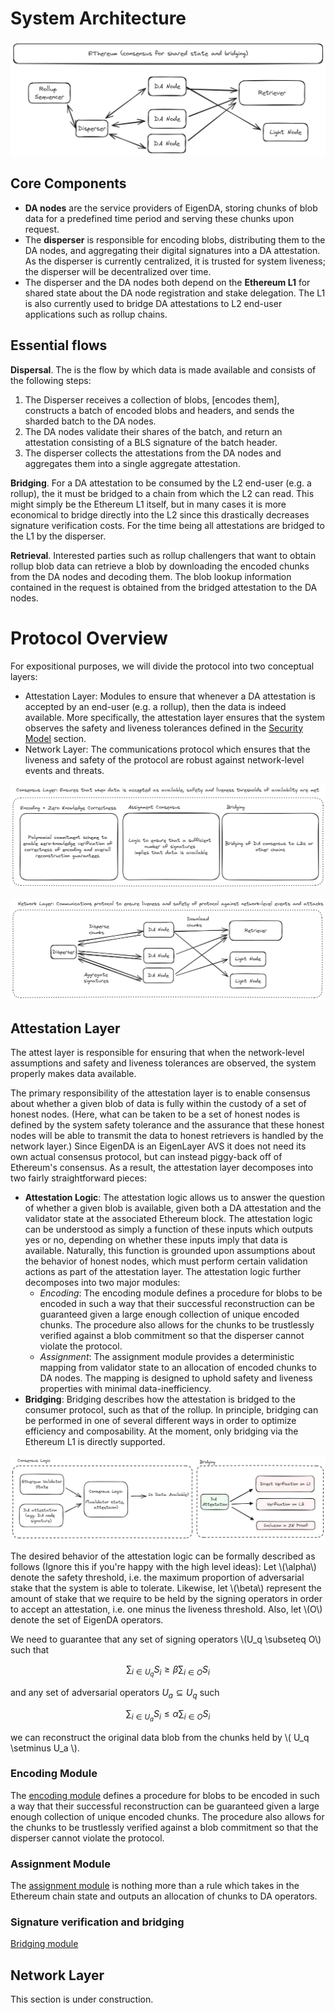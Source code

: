 # System Architecture

![image](../assets/architecture.png)

## Core Components


- **DA nodes** are the service providers of EigenDA, storing chunks of blob data for a predefined time period and serving these chunks upon request. 
- The **disperser** is responsible for encoding blobs, distributing them to the DA nodes, and aggregating their digital signatures into a DA attestation. As the disperser is currently centralized, it is trusted for system liveness; the disperser will be decentralized over time.
- The disperser and the DA nodes both depend on the **Ethereum L1** for shared state about the DA node registration and stake delegation. The L1 is also currently used to bridge DA attestations to L2 end-user applications such as rollup chains. 

## Essential flows

**Dispersal**. The is the flow by which data is made available and consists of the following steps:
1. The Disperser receives a collection of blobs, [encodes them], constructs a batch of encoded blobs and headers, and sends the sharded batch to the DA nodes.
2. The DA nodes validate their shares of the batch, and return an attestation consisting of a BLS signature of the batch header. 
3. The disperser collects the attestations from the DA nodes and aggregates them into a single aggregate attestation. 

**Bridging**. For a DA attestation to be consumed by the L2 end-user (e.g. a rollup), the it must be bridged to a chain from which the L2 can read. This might simply be the Ethereum L1 itself, but in many cases it is more economical to bridge directly into the L2 since this drastically decreases signature verification costs. For the time being all attestations are bridged to the L1 by the disperser. 

**Retrieval**. Interested parties such as rollup challengers that want to obtain rollup blob data can retrieve a blob by downloading the encoded chunks from the DA nodes and decoding them. The blob lookup information contained in the request is obtained from the bridged attestation to the DA nodes.


# Protocol Overview

For expositional purposes, we will divide the protocol into two conceptual layers: 
- Attestation Layer: Modules to ensure that whenever a DA attestation is accepted by an end-user (e.g. a rollup), then the data is indeed available. More specifically, the attestation layer ensures that the system observes the safety and liveness tolerances defined in the [Security Model](#Security-Model) section.
- Network Layer: The communications protocol which ensures that the liveness and safety of the protocol are robust against network-level events and threats. 

![image](../assets/attestation-layer.png)


![image](../assets/network-layer.png)


## Attestation Layer

The attest layer is responsible for ensuring that when the network-level assumptions and safety and liveness tolerances are observed, the system properly makes data available. 

The primary responsibility of the attestation layer is to enable consensus about whether a given blob of data is fully within the custody of a set of honest nodes. (Here, what can be taken to be a set of honest nodes is defined by the system safety tolerance and the assurance that these honest nodes will be able to transmit the data to honest retrievers is handled by the network layer.) Since EigenDA is an EigenLayer AVS it does not need its own actual consensus protocol, but can instead piggy-back off of Ethereum's consensus. As a result, the attestation layer decomposes into two fairly straightforward pieces: 
- **Attestation Logic**: The attestation logic allows us to answer the question of whether a given blob is available, given both a DA attestation and the validator state at the associated Ethereum block. The attestation logic can be understood as simply a function of these inputs which outputs yes or no, depending on whether these inputs imply that data is available. Naturally, this function is grounded upon assumptions about the behavior of honest nodes, which must perform certain validation actions as part of the attestation layer. The attestation logic further decomposes into two major modules: 
    - *Encoding*: The encoding module defines a procedure for blobs to be encoded in such a way that their successful reconstruction can be guaranteed given a large enough collection of unique encoded chunks. The procedure also allows for the chunks to be trustlessly verified against a blob commitment so that the disperser cannot violate the protocol.
    - *Assignment*: The assignment module provides a deterministic mapping from validator state to an allocation of encoded chunks to DA nodes. The mapping is designed to uphold safety and liveness properties with minimal data-inefficiency. 
- **Bridging**: Bridging describes how the attestation is bridged to the consumer protocol, such as that of the rollup. In principle, bridging can be performed in one of several different ways in order to optimize efficiency and composability. At the moment, only bridging via the Ethereum L1 is directly supported. 

![image](../assets/attestation-layer-parts.png)


The desired behavior of the attestation logic can be formally described as follows (Ignore this if you're happy with the high level ideas): Let \\(\alpha\\) denote the safety threshold, i.e. the maximum proportion of adversarial stake that the system is able to tolerate. Likewise, let \\(\beta\\) represent the amount of stake that we require to be held by the signing operators in order to accept an attestation, i.e. one minus the liveness threshold. Also, let \\(O\\) denote the set of EigenDA operators.

We need to guarantee that any set of signing operators \\(U_q \subseteq O\\) such that

$$ \sum_{i \in U_q} S_i \ge \beta \sum_{i \in O}S_i$$

and any set of adversarial operators $U_a \subseteq U_q$ such

$$ \sum_{i \in U_a} S_i \le \alpha \sum_{i \in O}S_i$$

we can reconstruct the original data blob from the chunks held by \\( U_q \setminus U_a \\).

### Encoding Module

The [encoding module](./architecture/encoding.md) defines a procedure for blobs to be encoded in such a way that their successful reconstruction can be guaranteed given a large enough collection of unique encoded chunks. The procedure also allows for the chunks to be trustlessly verified against a blob commitment so that the disperser cannot violate the protocol.

### Assignment Module

The [assignment module](./architecture/assignment.md) is nothing more than a rule which takes in the Ethereum chain state and outputs an allocation of chunks to DA operators. 

### Signature verification and bridging

[Bridging module](./architecture/bridging.md)

## Network Layer

This section is under construction. 

